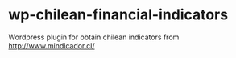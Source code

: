 # wp-chilean-financial-indicators
Wordpress plugin for obtain chilean indicators from http://www.mindicador.cl/
